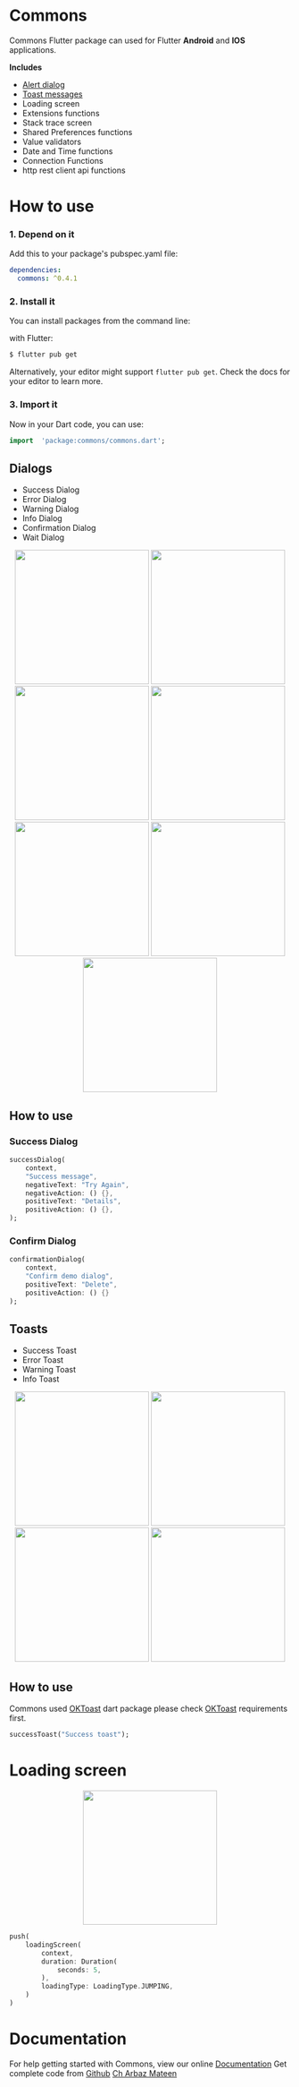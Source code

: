# Commons

Commons Flutter package can used for Flutter **Android** and **IOS** applications.
 
 **Includes**
 - [Alert dialog](#Dialogs)
 - [Toast messages](#Toasts)
 - Loading screen
 - Extensions functions
 - Stack trace screen
 - Shared Preferences functions
 - Value validators
 - Date and Time functions
 - Connection Functions
 - http rest client api functions

# How to use

### 1. Depend on it

Add this to your package's pubspec.yaml file:
```yaml
dependencies:  
  commons: ^0.4.1
```

### 2. Install it

You can install packages from the command line:

with Flutter:
```sh
$ flutter pub get
```
Alternatively, your editor might support  `flutter pub get`. Check the docs for your editor to learn more.

### 3. Import it

Now in your Dart code, you can use:
```dart
import  'package:commons/commons.dart';
```

## Dialogs

- Success Dialog
- Error Dialog
- Warning Dialog
- Info Dialog
- Confirmation Dialog
- Wait Dialog

<p align="center">
	<img src="https://raw.githubusercontent.com/Arbaz-Softagics/commons/master/screenshots/success.png" width="240">
	<img src="https://raw.githubusercontent.com/Arbaz-Softagics/commons/master/screenshots/error.png" width="240">
	<img src="https://raw.githubusercontent.com/Arbaz-Softagics/commons/master/screenshots/warning.png" width="240">
	<img src="https://raw.githubusercontent.com/Arbaz-Softagics/commons/master/screenshots/info.png" width="240">
	<img src="https://raw.githubusercontent.com/Arbaz-Softagics/commons/master/screenshots/confirm.png" width="240">
	<img src="https://raw.githubusercontent.com/Arbaz-Softagics/commons/master/screenshots/wait.png" width="240">
	<img src="https://raw.githubusercontent.com/Arbaz-Softagics/commons/master/screenshots/stacktrace.png" width="240">
</p>

## How to use

### Success Dialog

```dart
successDialog(  
    context,  
    "Success message",  
    negativeText: "Try Again",  
    negativeAction: () {},  
    positiveText: "Details",  
    positiveAction: () {},  
);
```

### Confirm Dialog

```dart
confirmationDialog(
    context, 
    "Confirm demo dialog", 
    positiveText: "Delete", 
    positiveAction: () {}
);
```

## Toasts

- Success Toast
- Error Toast
- Warning Toast
- Info Toast

<p align="center">
	<img src="https://raw.githubusercontent.com/Arbaz-Softagics/commons/master/screenshots/s.png" width="240">
	<img src="https://raw.githubusercontent.com/Arbaz-Softagics/commons/master/screenshots/e.png" width="240">
	<img src="https://raw.githubusercontent.com/Arbaz-Softagics/commons/master/screenshots/w.png" width="240">
	<img src="https://raw.githubusercontent.com/Arbaz-Softagics/commons/master/screenshots/i.png" width="240">
</p>

## How to use

Commons used [OKToast](https://pub.dev/packages/oktoast) dart package please check [OKToast](https://pub.dev/packages/oktoast) requirements first.
```dart
successToast("Success toast");
```

# Loading screen

<p align="center">
	<img src="https://raw.githubusercontent.com/Arbaz-Softagics/commons/master/screenshots/loading.png" width="240">
</p>

```dart
push(
    loadingScreen(  
        context,  
        duration: Duration(  
            seconds: 5,  
        ),  
        loadingType: LoadingType.JUMPING,
    )  
)
```

# Documentation

For help getting started with Commons, view our online [Documentation](https://pub.dev/documentation/commons/latest/)
Get complete code from [Github](https://github.com/Arbaz-Softagics/commons)
[Ch Arbaz Mateen](http://arbazmateen.com/)
